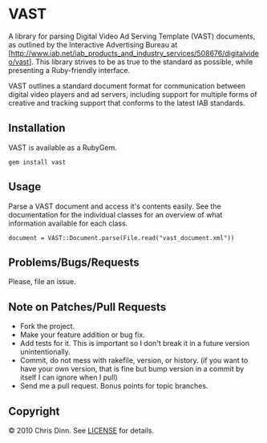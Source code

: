 VAST
=====

A library for parsing Digital Video Ad Serving Template (VAST) documents, as outlined by the Interactive Advertising Bureau at 
[http://www.iab.net/iab_products_and_industry_services/508676/digitalvideo/vast]. This library strives to be as true to the 
standard as possible, while presenting a Ruby-friendly interface.

VAST outlines a standard document format for communication between digital video players and ad servers, including support for 
multiple forms of creative and tracking support that conforms to the latest IAB standards.

Installation
------------

VAST is available as a RubyGem.  

    gem install vast

Usage
-----

Parse a VAST document and access it's contents easily. See the documentation for the individual classes for an overview of
what information available for each class.

    document = VAST::Document.parse(File.read("vast_document.xml"))

Problems/Bugs/Requests
-----------------------------

Please, file an issue.

Note on Patches/Pull Requests
-----------------------------

* Fork the project.
* Make your feature addition or bug fix.
* Add tests for it. This is important so I don't break it in a
  future version unintentionally.
* Commit, do not mess with rakefile, version, or history.
  (if you want to have your own version, that is fine but bump version in a commit by itself I can ignore when I pull)
* Send me a pull request. Bonus points for topic branches.

Copyright
-----------------------------

© 2010 Chris Dinn. See [LICENSE](http://github.com/chrisdinn/vast/blob/master/LICENSE) for details.